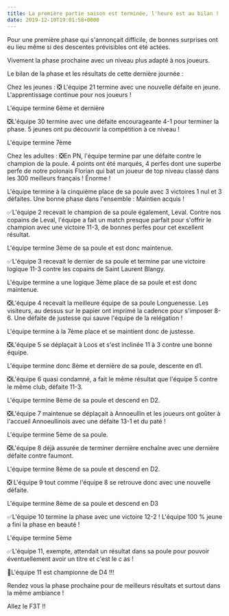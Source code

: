 ```yaml
---
title: La première partie saison est terminée, l'heure est au bilan !
date: 2019-12-10T19:01:58+0000
---
```


Pour une première phase qui s'annonçait difficile, de bonnes surprises ont eu lieu même si des descentes prévisibles ont été actées.

Vivement la phase prochaine avec un niveau plus adapté à nos joueurs.

Le bilan de la phase et les résultats de cette dernière journée :

Chez les jeunes :
❎ L'équipe 21 termine avec une nouvelle défaite en jeune. L'apprentissage continue pour nos joueurs !

L'équipe termine 6ème et dernière

❎L'équipe 30 termine avec une défaite encourageante 4-1 pour terminer la phase. 5 jeunes ont pu découvrir la compétition à ce niveau !

L'équipe termine 7ème

Chez les adultes :
❎En PN, l'équipe termine par une défaite contre le champion de la poule. 4 points ont été marqués, 4 perfes dont une superbe perfe de notre polonais Florian qui bat un joueur de top niveau classé dans les 300 meilleurs français ! Énorme ! 

L'équipe termine à la cinquième place de sa poule avec 3 victoires 1 nul et 3 défaites. Une bonne phase dans l'ensemble : Maintien acquis !

✅L'équipe 2 recevait le champion de sa poule également, Leval. Contre nos copains de Leval, l'équipe a fait un match presque parfait pour s'offrir le champion avec une victoire 11-3, de bonnes perfes pour cet excellent résultat.

L'équipe termine 3ème de sa poule et est donc maintenue.

✅L'équipe 3 recevait le dernier de sa poule et termine par une victoire logique 11-3 contre les copains de Saint Laurent Blangy. 

L'équipe termine a une logique 3ème place de sa poule et est donc maintenue.

❎L'équipe 4 recevait la meilleure équipe de sa poule Longuenesse. Les visiteurs, au dessus sur le papier ont imprimé la cadence pour s'imposer 8-6. Une défaite de justesse qui sauve l'équipe de la relégation !

L'équipe termine à la 7ème place et se maintient donc de justesse.

❎L'équipe 5 se déplaçait à Loos et s'est inclinée 11 à 3 contre une bonne équipe.

L'équipe termine donc 8ème et dernière de sa poule, descente en d1.

❎L'équipe 6 quasi condamné, a fait le même résultat que l'équipe 5 contre le même club, défaite 11-3.

L'équipe termine 8ème de sa poule et descend en D2.

❎L'équipe 7 maintenue se déplaçait à Annoeullin et les joueurs ont goûter à l'accueil Annoeullinois avec une défaite 13-1 et du paté !

L'équipe termine 5ème de sa poule.

❎L'équipe 8 déjà assurée de terminer dernière enchaîne avec une dernière défaite contre faumont.

L'équipe termine 8ème de sa poule et descend en D2.

❎ L'équipe 9 tout comme l'équipe 8 se retrouve donc avec une nouvelle défaite.

L'équipe termine 8ème de sa poule et descend en D3

✅L'équipe 10 termine la phase avec une victoire 12-2 ! L'équipe 100 % jeune a fini la phase en beauté !

L'équipe termine 5ème

✅L'équipe 11, exempte, attendait un résultat dans sa poule pour pouvoir éventuellement avoir un titre et c'est le c as !

🥇L'équipe 11 est championne de D4 !!!

Rendez vous la phase prochaine pour de meilleurs résultats et surtout dans la même ambiance ! 

Allez le F3T !!
